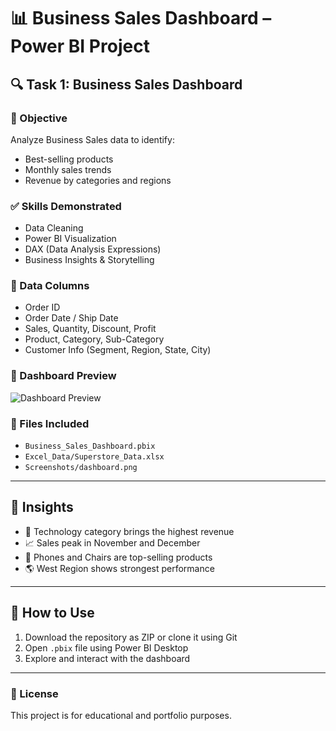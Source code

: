 # 📊 Business Sales Dashboard – Power BI Project

## 🔍 Task 1: Business Sales Dashboard 

### 🎯 Objective
Analyze Business Sales data to identify:
- Best-selling products
- Monthly sales trends
- Revenue by categories and regions

### ✅ Skills Demonstrated
- Data Cleaning
- Power BI Visualization
- DAX (Data Analysis Expressions)
- Business Insights & Storytelling

### 📂 Data Columns
- Order ID
- Order Date / Ship Date
- Sales, Quantity, Discount, Profit
- Product, Category, Sub-Category
- Customer Info (Segment, Region, State, City)

### 📸 Dashboard Preview
![Dashboard Preview](Screenshots/dashboard.png)

### 📁 Files Included
- `Business_Sales_Dashboard.pbix`
- `Excel_Data/Superstore_Data.xlsx`
- `Screenshots/dashboard.png`

---

## 🧠 Insights
- 📌 Technology category brings the highest revenue
- 📈 Sales peak in November and December
- 🛒 Phones and Chairs are top-selling products
- 🌎 West Region shows strongest performance

---

## 🚀 How to Use
1. Download the repository as ZIP or clone it using Git
2. Open `.pbix` file using Power BI Desktop
3. Explore and interact with the dashboard

---

### 🧾 License
This project is for educational and portfolio purposes.

